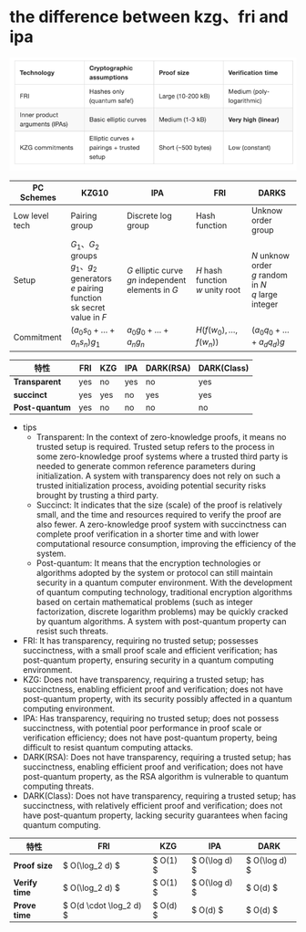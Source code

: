 # the difference between kzg、fri and ipa
![alt text](../images/image-16.png)

| PC Schemes | KZG10                                                                 | IPA                                      | FRI                              | DARKS                                      |
|------------|-----------------------------------------------------------------------|------------------------------------------|----------------------------------|--------------------------------------------|
| Low level tech | Pairing group                                                         | Discrete log group                       | Hash function                    | Unknow order group                         |
| Setup      | $G_1、G_2$ groups<br>$g_1、g_2$ generators<br>$e$ pairing function<br>sk secret value in $F$ | $G$ elliptic curve<br>$gn$ independent elements in $G$ | $H$ hash function<br>$w$ unity root | $N$ unknow order<br>$g$ random in $N$<br>$q$ large integer |
| Commitment | $(a_0s_0 + \dots + a_ns_n)g_1$                                      | $a_0g_0 + \dots + a_ng_n$             | $H(f(w_0), \dots, f(w_n))$     | $(a_0q_0 + \dots + a_dq_d)g$            |



| 特性          | FRI       | KZG   | IPA     | DARK(RSA) | DARK(Class) |
|---------------|-----------|-------|---------|-----------|-------------|
| **Transparent**    | yes       | no    | yes     | no        | yes         |
| **succinct**    | yes       | yes   | no      | yes       | yes         |
| **Post-quantum** | yes       | no    | no      | no        | no          |

* tips
    * Transparent: In the context of zero-knowledge proofs, it means no trusted setup is required. Trusted setup refers to the process in some zero-knowledge proof systems where a trusted third party is needed to generate common reference parameters during initialization. A system with transparency does not rely on such a trusted initialization process, avoiding potential security risks brought by trusting a third party.
    * Succinct: It indicates that the size (scale) of the proof is relatively small, and the time and resources required to verify the proof are also fewer. A zero-knowledge proof system with succinctness can complete proof verification in a shorter time and with lower computational resource consumption, improving the efficiency of the system.
    * Post-quantum: It means that the encryption technologies or algorithms adopted by the system or protocol can still maintain security in a quantum computer environment. With the development of quantum computing technology, traditional encryption algorithms based on certain mathematical problems (such as integer factorization, discrete logarithm problems) may be quickly cracked by quantum algorithms. A system with post-quantum property can resist such threats.
* FRI: It has transparency, requiring no trusted setup; possesses succinctness, with a small proof scale and efficient verification; has post-quantum property, ensuring security in a quantum computing environment.
* KZG: Does not have transparency, requiring a trusted setup; has succinctness, enabling efficient proof and verification; does not have post-quantum property, with its security possibly affected in a quantum computing environment.
* IPA: Has transparency, requiring no trusted setup; does not possess succinctness, with potential poor performance in proof scale or verification efficiency; does not have post-quantum property, being difficult to resist quantum computing attacks.
* DARK(RSA): Does not have transparency, requiring a trusted setup; has succinctness, enabling efficient proof and verification; does not have post-quantum property, as the RSA algorithm is vulnerable to quantum computing threats.
* DARK(Class): Does not have transparency, requiring a trusted setup; has succinctness, with relatively efficient proof and verification; does not have post-quantum property, lacking security guarantees when facing quantum computing.

| **特性**       | **FRI**          | **KZG** | **IPA**         | **DARK**        |
|----------------|------------------|---------|-----------------|-----------------|
| **Proof size** | $ O(\log_2 d) $ | $ O(1) $ | $ O(\log d) $ | $ O(\log d) $ |
| **Verify time** | $ O(\log_2 d) $ | $ O(1) $ | $ O(\log d) $ | $ O(d) $     |
| **Prove time** | $ O(d \cdot \log_2 d) $ | $ O(d) $ | $ O(d) $     | $ O(d) $     |
